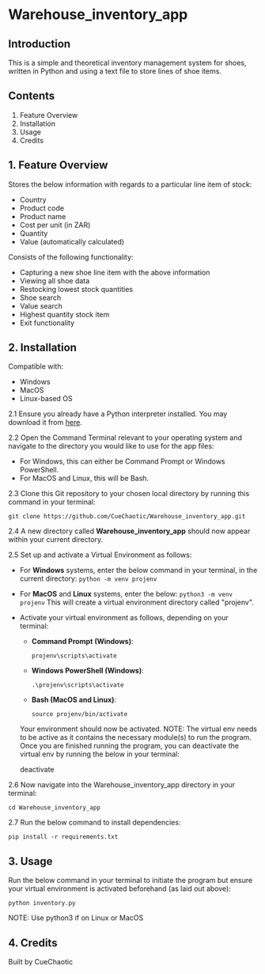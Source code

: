 # Warehouse_inventory_app

## Introduction

This is a simple and theoretical inventory management system for shoes, written in Python and
using a text file to store lines of shoe items.

## Contents

1. Feature Overview
2. Installation
3. Usage
4. Credits

## 1. Feature Overview

Stores the below information with regards to a particular line item of stock:
* Country
* Product code
* Product name
* Cost per unit (in ZAR)
* Quantity
* Value (automatically calculated)

Consists of the following functionality:
* Capturing a new shoe line item with the above information
* Viewing all shoe data
* Restocking lowest stock quantities
* Shoe search
* Value search
* Highest quantity stock item
* Exit functionality

## 2. Installation

Compatible with:
* Windows
* MacOS
* Linux-based OS

2.1 Ensure you already have a Python interpreter installed. You may download it from [here](https://www.python.org/downloads/).

2.2 Open the Command Terminal relevant to your operating system and navigate to the directory
you would like to use for the app files:
* For Windows, this can either be Command Prompt or Windows PowerShell.
* For MacOS and Linux, this will be Bash.
     
2.3 Clone this Git repository to your chosen local directory by running this command in your
terminal:
   
    git clone https://github.com/CueChaotic/Warehouse_inventory_app.git

2.4 A new directory called **Warehouse_inventory_app** should now appear within your current directory.

2.5 Set up and activate a Virtual Environment as follows:

* For **Windows** systems, enter the below command in your terminal, in the current directory:
        ```
        python -m venv projenv
        ```

* For **MacOS** and **Linux** systems, enter the below:
        ```
        python3 -m venv projenv
        ```
This will create a virtual environment directory called "projenv".
* Activate your virtual environment as follows, depending on your terminal:
    * **Command Prompt (Windows)**:
        ```
        projenv\scripts\activate
        ```
    * **Windows PowerShell (Windows)**:
        ```
        .\projenv\scripts\activate
        ```
    * **Bash (MacOS and Linux)**:
        ```
        source projenv/bin/activate
        ```
    Your environment should now be activated.
    NOTE: The virtual env needs to be active as it contains the necessary module(s) to run the
    program. Once you are finished running the program, you can deactivate the virtual env by
    running the below in your terminal:
    
    deactivate

2.6 Now navigate into the Warehouse_inventory_app directory in your terminal:

    cd Warehouse_inventory_app

2.7 Run the below command to install dependencies:

    pip install -r requirements.txt

## 3. Usage

Run the below command in your terminal to initiate the program but ensure your virtual environment
is activated beforehand (as laid out above):
```
python inventory.py
```
NOTE: Use python3 if on Linux or MacOS

## 4. Credits

Built by CueChaotic
